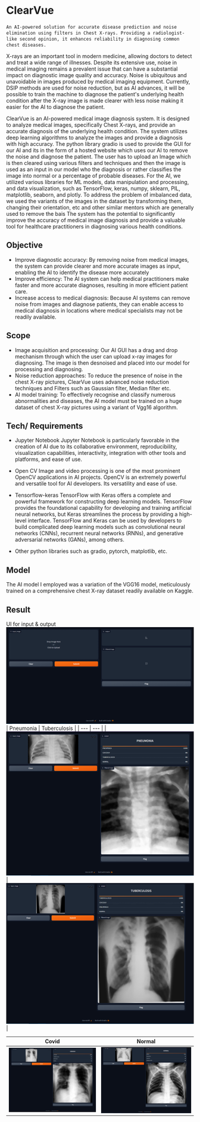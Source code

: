 # ClearVue
    An AI-powered solution for accurate disease prediction and noise elimination using filters in Chest X-rays. Providing a radiologist-like second opinion, it enhances reliability in diagnosing common chest diseases.
X-rays are an important tool in modern medicine, allowing doctors to detect and treat a wide range of illnesses. Despite its extensive use, noise in medical imaging remains a prevalent issue that can have a substantial impact on diagnostic image quality and accuracy. Noise is ubiquitous and unavoidable in images produced by medical imaging equipment. Currently, DSIP methods are used for noise reduction, but as AI advances, it will be possible to train the machine to diagnose the patient's underlying health condition after the X-ray image is made clearer with less noise making it easier for the AI to diagnose the patient.

ClearVue is an AI-powered medical image diagnosis system. It is designed to analyze medical images, specifically Chest X-rays, and provide an accurate diagnosis of the underlying health condition. The system utilizes deep learning algorithms to analyze the images and provide a diagnosis with high accuracy.
The python library gradio is used to provide the GUI for our AI and its in the form of a hosted website which uses our AI to remove the noise and diagnose the patient.
The user has to upload an Image which is then cleared using various filters and techniques and then the image is used as an input in our model who the diagnosis or rather classifies the image into normal or a percentage of probable diseases.
For the AI, we utilized various libraries for ML models, data manipulation and processing, and data visualization, such as TensorFlow, keras, numpy, sklearn, PIL, matplotlib, seaborn, and plotly.
To address the problem of imbalanced data, we used the variants of the images in the dataset by transforming them, changing their orientation, etc and other similar mentors which are generally used to remove the bais
The system has the potential to significantly improve the accuracy of medical image diagnosis and provide a valuable tool for healthcare practitioners in diagnosing various health conditions.


## Objective
- Improve diagnostic accuracy: By removing noise from medical images, the system can provide clearer and more accurate images as input, enabling the AI to identify the disease more accurately
-  Improve efficiency: The AI system can help medical practitioners make faster and more accurate diagnoses, resulting in more efficient patient care.
- Increase access to medical diagnosis: Because AI systems can remove noise from images and diagnose patients, they can enable access to medical diagnosis in locations where medical specialists may not be readily available.

## Scope
- Image acquisition and processing: Our AI GUI has a drag and drop mechanism through which the user can upload x-ray images for diagnosing. The image is then desnoised and placed into our model for processing and diagnosing.
- Noise reduction approaches: To reduce the presence of noise in the chest X-ray pictures, ClearVue uses advanced noise reduction techniques and Filters such as Gaussian filter, Median filter etc.
- AI model training: To effectively recognise and classify numerous abnormalities and diseases, the AI model must be trained on a huge dataset of chest X-ray pictures using a variant of Vgg16 algorithm.


## Tech/ Requirements
- Jupyter Notebook
        Jupyter Notebook is particularly favorable in the creation of AI due to its collaborative environment, reproducibility, visualization capabilities, interactivity, integration with other tools and platforms, and ease of use. 

- Open CV
		Image and video processing is one of the most prominent OpenCV 	applications in AI projects. OpenCV is an extremely powerful and versatile tool for AI developers. Its versatility and ease of use.
	
- Tensorflow-keras
	    TensorFlow with Keras offers a complete and powerful framework for constructing deep learning models. TensorFlow provides the foundational capability for developing and training artificial neural networks, but Keras streamlines the process by providing a high-level interface. TensorFlow and Keras can be used by developers to build complicated deep learning models such as convolutional neural networks (CNNs), recurrent neural networks (RNNs), and generative adversarial networks (GANs), among others. 

- Other python libraries such as gradio, pytorch, matplotlib, etc.

## Model

The AI model I employed was a variation of the VGG16 model, meticulously trained on a comprehensive chest X-ray dataset readily available on Kaggle.

## Result

UI for input & output 
 ![Image](https://github.com/Kunj-Pate1/Discern/blob/main/output%20imgs/input.png) 
| Pneumonia | Tuberculosis |
| --- | --- |
| ![Image 1](https://github.com/Kunj-Pate1/Discern/blob/main/output%20imgs/pneumonia.png) | ![Image 2](https://github.com/Kunj-Pate1/Discern/blob/main/output%20imgs/tuber.png) |

| Covid | Normal |
| --- | --- |
| ![Image 3](https://github.com/Kunj-Pate1/Discern/blob/main/output%20imgs/covid.png) | ![Image 4](https://github.com/Kunj-Pate1/Discern/blob/main/output%20imgs/normal.png) |
